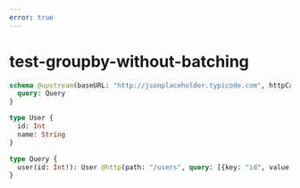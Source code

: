 ```yaml
---
error: true
---
```


# test-groupby-without-batching

```graphql @config
schema @upstream(baseURL: "http://jsonplaceholder.typicode.com", httpCache: 42) {
  query: Query
}

type User {
  id: Int
  name: String
}

type Query {
  user(id: Int!): User @http(path: "/users", query: [{key: "id", value: "{{.args.id}}"}], batchPath: ["id"])
}
```
